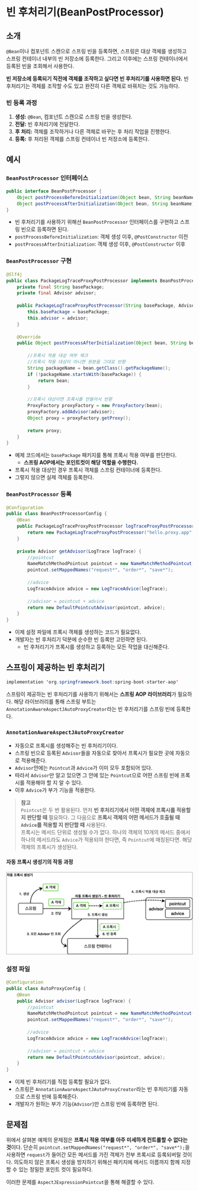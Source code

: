 # 빈 후처리기(BeanPostProcessor)

## 소개

`@Bean`이나 컴포넌트 스캔으로 스프링 빈을 등록하면, 스프링은 대상 객체를 생성하고 스프링 컨테이너 내부의 빈 저장소에 등록한다. 그리고 이후에는 스프링 컨테이너에서 등록된 빈을 조회해서 사용한다.

**빈 저장소에 등록되기 직전에 객체를 조작하고 싶다면 빈 후처리기를 사용하면 된다.** 빈 후처리기는 객체를 조작할 수도 있고 완전히 다른 객체로 바꿔치는 것도 가능하다.

### 빈 등록 과정

1. **생성:** `@Bean`, 컴포넌트 스캔으로 스프링 빈을 생성한다.
2. **전달:** 빈 후처리기에 전달한다.
3. **후 처리:** 객체를 조작하거나 다른 객체로 바꾸는 후 처리 작업을 진행한다.
4. **등록:** 후 처리된 객체를 스프링 컨테이너 빈 저장소에 등록한다.

## 예시

### `BeanPostProcessor` 인터페이스

```java
public interface BeanPostProcessor {
    Object postProcessBeforeInitialization(Object bean, String beanName) throws BeansException;
    Object postProcessAfterInitialization(Object bean, String beanName) throws BeansException;
}
```
- 빈 후처리기를 사용하기 위해선 `BeanPostProcessor` 인터페이스를 구현하고 스프링 빈으로 등록하면 된다.
- `postProcessBeforeInitialization`: 객체 생성 이후, `@PostConstructor` 이전
- `postProcessAfterInitialization`: 객체 생성 이후, `@PostConstructor` 이후

### `BeanPostProcessor` 구현

```java
@Slf4j
public class PackageLogTraceProxyPostProcessor implements BeanPostProcessor {
    private final String basePackage;
    private final Advisor advisor;
    
    public PackageLogTraceProxyPostProcessor(String basePackage, Advisor advisor) {
        this.basePackage = basePackage;
        this.advisor = advisor;
    }
    
    @Override
    public Object postProcessAfterInitialization(Object bean, String beanName) throws BeansException {
        
        //프록시 적용 대상 여부 체크
        //프록시 적용 대상이 아니면 원본을 그대로 반환
        String packageName = bean.getClass().getPackageName();
        if (!packageName.startsWith(basePackage)) {
            return bean;
        }
        
        //프록시 대상이면 프록시를 만들어서 반환
        ProxyFactory proxyFactory = new ProxyFactory(bean);
        proxyFactory.addAdvisor(advisor);
        Object proxy = proxyFactory.getProxy();
       
        return proxy;
    }
}
```
- 예제 코드에서는 `basePackage` 패키지를 통해 프록시 적용 여부를 판단한다.
  - **스프링 AOP에서는 포인트컷이 해당 역할을 수행한다.**
- 프록시 적용 대상인 경우 프록시 객체를 스프링 컨테이너에 등록한다. 
- 그렇지 않으면 실제 객체를 등록한다.

### `BeanPostProcessor` 등록

```java
@Configuration
public class BeanPostProcessorConfig {
    @Bean
    public PackageLogTraceProxyPostProcessor logTraceProxyPostProcessor(LogTrace logTrace) {
        return new PackageLogTraceProxyPostProcessor("hello.proxy.app", getAdvisor(logTrace));
    }

    private Advisor getAdvisor(LogTrace logTrace) {
        //pointcut
        NameMatchMethodPointcut pointcut = new NameMatchMethodPointcut();
        pointcut.setMappedNames("request*", "order*", "save*");
        
        //advice
        LogTraceAdvice advice = new LogTraceAdvice(logTrace);
        
        //advisor = pointcut + advice
        return new DefaultPointcutAdvisor(pointcut, advice);
    }
}
```
- 이제 설정 파일에 프록시 객체를 생성하는 코드가 필요없다.
- 개발자는 빈 후처리기 덕분에 순수한 빈 등록만 고민하면 된다.
  - 빈 후처리기가 프록시를 생성하고 등록하는 모든 작업을 대신해준다.

## 스프링이 제공하는 빈 후처리기

```java
implementation 'org.springframework.boot:spring-boot-starter-aop'
```

스프링이 제공하는 빈 후처리기를 사용하기 위해서는 **스프링 AOP 라이브러리**가 필요하다. 해당 라이브러리를 통해 스프링 부트는 `AnnotationAwareAspectJAutoProxyCreator`라는 빈 후처리기를 스프링 빈에 등록한다.

### `AnnotationAwareAspectJAutoProxyCreator`

- 자동으로 프록시를 생성해주는 빈 후처리기이다.
- 스프링 빈으로 등록된 `Advisor`들을 자동으로 찾아서 프록시가 필요한 곳에 자동으로 적용해준다.
- `Advisor`안에는 `Pointcut`과 `Advice`가 이미 모두 포함되어 있다.
- 따라서 `Advisor`만 알고 있으면 그 안에 있는 `Pointcut`으로 어떤 스프링 빈에 프록시를 적용해야 할 지 알 수 있다.
- 이후 `Advice`가 부가 기능을 적용한다.

> **참고** <br/>
> `Pointcut`은 두 번 활용된다. 먼저 **빈 후처리기에서 어떤 객체에 프록시를 적용할 지 판단할 때** 필요하다. 그 다음으로 **프록시 객체의 어떤 메서드가 호출될 때 `Advice`를 적용할 지 판단할 때** 사용된다. <br/>
> 프록시는 메서드 단위로 생성될 수가 없다. 하나의 객체의 10개의 메서드 중에서 하나의 메서드라도 `Advice`가 적용되야 한다면, 즉 `Pointcut`에 매칭된다면. 해당 객체의 프록시가 생성된다.

#### 자동 프록시 생성기의 작동 과정

![작동 과정](../../img/빈후처리기(1).png)

### 설정 파일

```java
@Configuration
public class AutoProxyConfig {
    @Bean
    public Advisor advisor(LogTrace logTrace) {
        //pointcut
        NameMatchMethodPointcut pointcut = new NameMatchMethodPointcut();
        pointcut.setMappedNames("request*", "order*", "save*");
        
        //advice
        LogTraceAdvice advice = new LogTraceAdvice(logTrace);
        
        //advisor = pointcut + advice
        return new DefaultPointcutAdvisor(pointcut, advice);
    }
}
```
- 이제 빈 후처리기를 직접 등록할 필요가 없다.
- 스프링은 `AnnotationAwareAspectJAutoProxyCreator`라는 빈 후처리기를 자동으로 스프링 빈에 등록해준다.
- 개발자가 원하는 부가 기능(`Advisor`)만 스프링 빈에 등록하면 된다.

## 문제점

위에서 살펴본 예제의 문제점은 **프록시 적용 여부를 아주 미세하게 컨트롤할 수 없다는 것**이다. 단순히 `pointcut.setMappedNames("request*", "order*", "save*");`을 사용하면 `request`가 들어간 모든 메서드를 가진 객체가 전부 프록시로 등록되버릴 것이다. 의도하지 않은 프록시 생성을 방지하기 위해선 패키지에 메서드 이름까지 함께 지정할 수 있는 정밀한 포인트 컷이 필요하다.

이러한 문제를 `AspectJExpressionPointcut`을 통해 해결할 수 있다.